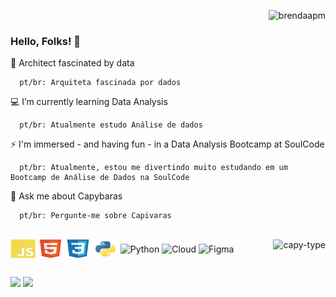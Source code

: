 <p align="right"> <img src="https://komarev.com/ghpvc/?username=brendaapm&label=Spotted+Capybaras&color=f59342&style=flat" alt="brendaapm" /> </p>

### Hello, Folks! 👋  

📐 Architect fascinated by data
     
      pt/br: Arquiteta fascinada por dados 

💻 I’m currently learning Data Analysis 
      
      pt/br: Atualmente estudo Análise de dados

⚡ I'm immersed - and having fun - in a Data Analysis Bootcamp at SoulCode
    
      pt/br: Atualmente, estou me divertindo muito estudando em um Bootcamp de Análise de Dados na SoulCode

  
💬 Ask me about Capybaras
      
      pt/br: Pergunte-me sobre Capivaras


<a href="https://github.com/marketplace/actions/update-image-readme">

</a>


<!--
 <div>
  <a href="https://github.com/brendaapm">
  <img height="180em" src="https://github-readme-stats.vercel.app/api?username=brendaapm&show_icons=true&theme=dracula&include_all_commits=true&count_private=true"/>
  <img height="90em" src="https://github-readme-stats.vercel.app/api/top-langs/?username=brendaapm&layout=compact&langs_count=16&theme=dracula"/>
</div>
-->

<div style="display: inline_block"><br> 
  <img align="center" alt="Js" height="30" width="40" src="https://raw.githubusercontent.com/devicons/devicon/master/icons/javascript/javascript-plain.svg">
    <img align="center" alt="HTML" height="30" width="40" src="https://raw.githubusercontent.com/devicons/devicon/master/icons/html5/html5-original.svg">
  <img align="center" alt="CSS" height="30" width="40" src="https://raw.githubusercontent.com/devicons/devicon/master/icons/css3/css3-original.svg">
  <img align="center" alt="Python" height="30" width="40" src="https://raw.githubusercontent.com/devicons/devicon/master/icons/python/python-original.svg">
  <img align="center" alt="Python" height="30" width="40" src="https://cdn.jsdelivr.net/gh/devicons/devicon/icons/java/java-plain.svg">
  <img align="center" alt="Cloud" height="30" width="40" src="https://cdn.jsdelivr.net/gh/devicons/devicon/icons/googlecloud/googlecloud-original.svg">
  <img align="center" alt="Figma" height="30" width="40" src="https://cdn.jsdelivr.net/gh/devicons/devicon/icons/figma/figma-original.svg" />   

  <img  height="180em" align="right" alt="capy-type" src="https://media.giphy.com/media/2z956IUc3J0noEOXUL/giphy.gif">
</div>
  
  ##
 
<div> 
  <a href = "mailto:brendaapmoura@gmail.com"><img src="https://img.shields.io/badge/-Gmail-%23333?style=for-the-badge&logo=gmail&logoColor=white" target="_blank"></a>
  <a href="https://www.linkedin.com/in/brendamoura" target="_blank"><img src="https://img.shields.io/badge/-LinkedIn-%230077B5?style=for-the-badge&logo=linkedin&logoColor=white" target="_blank"></a> 
</div>

  

 
